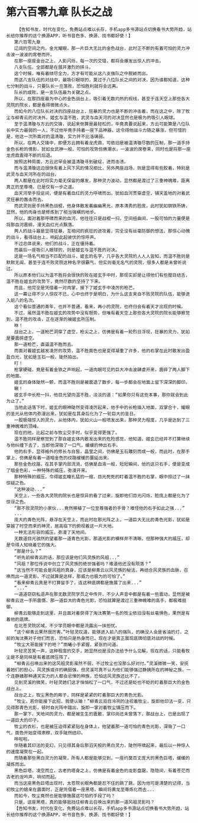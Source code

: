 # 第六百零九章 队长之战
        【告知书友，时代在变化，免费站点难以长存，手机app多书源站点切换看书大势所趋，站长给你推荐的这个换源APP，听书音色多、换源、找书都好使！】
       第六百零九章
       辽阔的空间之内，金光耀眼，那一片巨大无比的金色战台，此时正不断的有着可怕的灵力冲击波一波波的席卷而开。
       在那一座座金台之上，人影闪烁，每一次的交错，都将会爆发出惊人的冲击。
       八支队伍，全部都是在展开激烈的拼斗。
       这个时候，唯有着倾尽全力，方才有可能从这八支强队之中脱颖而出。
       而这八支队伍的对战中，最吸引眼球的，莫过于八位队长之间的对决，因为谁都知道，这种七分制的战斗，只要队长一旦落败，恐怕胜利就将会远离。
       队长的成败，是一支队伍最为关键之点。
       所以，在那四座最为中心的金色战台上，吸引着无数灼热的视线，甚至于连天空上那些各大灵院的院长，都是看得微微点头。
       而如今的八位队长对决的四座战台上，狂暴的灵力也是不断的冲击着，而在这之中，除了牧尘与柳青云的对决外，姬玄与温不胜，武灵与血天河的对决显然也是极为的吸引人眼球。
       至于温清璇与方云的交锋，说起来倒算是最轻松的，毕竟真要说起来，方云可能算是八位队长中实力最弱的一人，不过他毕竟手持着一座下品神器，这令得他战斗力随之暴涨，但可惜的是，他这一次所面对的温清璇，实力并不比洛璃弱。
       所以，在两人交锋中，即便方云拥有着龙虎鼎，可依旧是被温清璇尽数的压制，那一道手持金色长枪的倩影，犹如女武神一般，可怕的攻势仿佛潮水，一波波的席卷来，同时也是将那一座龙虎鼎震得不断的后退。
       按照这种局面，方云迟早会被温清璇寻到破绽，进而击溃。
       而与温清璇这边很快有着上风下风的情况相比，另外两座战场，则是显得有些胶着，特别是武灵与血天河所在的战台。
       两人都是在此时将实力毫无保留的爆发，那种灵力波动，显然都是渡过了三重神魄难，距离真正的至尊境，已是仅有一步之遥。
       血天河举手投足间，便是有着血红的灵力呼啸而出，犹如血河贯穿虚空，铺天盖地的对着武灵狂暴的轰击而去。
       而武灵则是手持黑色战棍，他身体散发着幽幽黑光，原本清秀的脸庞，此时犹如钢铁所铸，显然，他的肉身也是修炼到了相当强横的地步。
       所以，面对着那呼啸而来的血河，他往往只是战棍一扫，空间扭曲间，一股可怕的力量便是将那血河震碎，漫天血红光点飘落。
       两人的战斗最是显得狂暴，互相间的疯狂的进攻着，完全没有丝毫防御的想法，那惊心动魄的战斗，看得战台上，响起此起彼伏的惊呼声。
       不过总体说来，他们的战斗，正在僵持着。
       而最后一座吸引人眼球的，则是姬玄与温不胜的对决。
       这是一场名气相当不匹配的战斗，姬玄的名字，几乎各大灵院的人人人皆知，而温不胜则是默默无闻，甚至于连不败灵院这种名字很霸气，但实则毫无名气的灵院，很多人都是未曾听说过。
       所以原本他们以为温不胜将会很快的败在姬玄手中时，那现实却是让得他们有些膛目结舌，温不胜在姬玄的攻势下，竟然尽数的坚持了下来。
       而且，他完全是凭借着一对肉掌，接下了姬玄手中凌厉的枪芒。
       这一幕让得不少人惊叹不已，心中也终于是明白，为什么这支来自不败灵院的队伍，能够进入前八的名次。
       这个看似普通的青年，也并不普通，看来，再小的灵院，也终归会有着天才出现的时候。
       不过，虽然温不胜在姬玄的攻势中没有颓势，但唯有着天空上那些各大灵院的院长能够察觉到，温不胜的攻击，正在逐渐的被姬玄所压制。
       咻！
       战台之上，一道枪芒洞穿了虚空，枪尖之上，仿佛是有着一轮烈日浮现，狂暴的灵力，犹如是要震碎虚空。
       那一道枪芒，直逼温不胜而去。
       而面对着姬玄越发凌厉的攻势，温不胜面色也是变得凝重了许多，他的右掌在此时散发出盈盈白光，犹如是玉石一般，陡然拍出。
       叮！
       枪掌硬碰，竟是有着金铁之声响起，一道肉眼可见的巨大冲击波肆虐开来，震碎了两人脚下的地面。
       姬玄的身体陡然一颤，而温不胜则是被震退了数步，每一步都会在地面上留下深深的脚印。
       唰！
       姬玄手中长枪一抖，他目光望向温不胜，淡淡的道：“如果你只有这些本事，那你就会到此为止了。”
       当他此话落下时，姬玄的眼神陡然变得凌厉起来，他手中的长枪插入地面，双掌合十，耀眼的圣光从他体内弥漫出来，犹如是在其身后化为了一轮巨大的圣日。
       一股极端惊人的灵力，从他体内，犹如火山一般喷发出来，那种灵力程度，几乎是达到了三重神魄难的顶峰。
       现在的他，比起之前与牧尘交手时，似乎变得更强了。
       温不胜同样是察觉到了那自姬玄体内散发出来的危险感觉，他知道，姬玄已经并不打算继续与他纠缠下去了，当即他深吸了一口气，缓缓的伸出右手。
       他的右手，显得格外的修长与白皙，晶莹之间，仿佛是玉石雕刻而成一般，而此时，在那手掌上，仿佛是有着一道暗金色的纹路缓缓的蔓延出来。
       那些金色纹路，在其手掌内部流淌，仿佛是血液一般，短短瞬间，他的这只右手，便是变成了暗金色彩，一种特殊的威压，弥漫开来。
       那种特殊的威压，令得姬玄瞳孔猛的一缩，目光死死的盯着温不胜的右掌，眼中掠过了一抹惊疑之色。
       “这种波动...”
       天空上，一些各大灵院的院长也是惊异的看了过来，旋即他们目光闪烁，脸庞上都是化为了惊讶之色。
       “那不败灵院的小家伙...竟然移植了一位至尊强者的手骨？难怪他的右手如此之强...”
       ...
       庞大的青色光阵，悬浮在天空上，而此时在那光阵之上，一道巨大无比的青色光影，犹如是穿越了时空而来的神灵，居高临下的俯视着这一片大地。
       一种无法形容的威压，弥漫了天地间。
       无数道目光骇然的望着那一道青色光影，那道光影的模样并不清晰，但那种强大的威压，却是令得人知晓着它的强大。
       “那是什么？”
       “听先前柳青云的话，那应该是他们风灵族的风祖...”
       “风祖？那位传说中创立了风灵族的绝世强者吗？难道他还没有陨落？”
       “这当然不可能会是风祖的真身，应该是柳青云以风灵族的秘法，再结合风灵族的血脉，召唤而出一道灵影，不过就算是这样，那威力也极为的可怕了。”
       “看来柳青云真是不打算留手了，连这种底牌都是施展了出来...”
       “...”
       一道道窃窃私语声在那无数灵院学员之中传开，不少人声音中都是有着一些震动，显然是被柳青云这一手所震慑，那一道巨大的青色光影，恐怕就算是渡过三重神魄难的高手，都极难抵御。
       柳青云能够走到这里，并且面对着获得了淘汰赛第一名的牧尘依旧没有丝毫惧色，果然是有着他的底牌。
       在北苍灵院区域，不少学员眼中都是流露出一抹担忧。
       “这个柳青云果然很厉害。”叶轻灵叹道，能够进入前八的强队，的确没人会是省油的灯，之前的淘汰赛对于他们而言，恐怕只是热身而已，现在才是真正展现底牌彻底对战的时候。
       “牧尘大哥能接下的吧？”雨曦小手紧握，紧张的问道。
       叶轻灵苦笑一声，这种程度的交手，她显然也是没办法给予什么见解，现在的话，只能看牧尘是不是同样是有着底牌压阵了。
       “柳青云召唤出来的这风祖灵影虽然不弱，不过牧尘也没那么好对付。”灵溪微微一笑，安抚着她们的担心，风灵族或许的确挺强，但灵溪可真不认为他们能够强过静姨所在的神秘之族，一个连静姨那种通天实力的人都会忌惮的种族，恐怕这风灵族还比不了。
       见到灵溪的微笑，叶轻灵她们这才悄悄松了一口气，不过还是眨也不眨的盯着那巨大的金色战台上。
       战台之上，牧尘黑色的眸子，同样是紧紧的盯着那巨大的青色光影。
       “牧尘，若你能接下此招，我便认输！”柳青云双目冷冽的注视着牧尘，旋即他印法一变，只见得那青色光影，顿时自光阵中踏出，旋即一掌对着牧尘镇压而下。
       那一掌下，天地间的灵力，都是被生生的震散，掌印尚还未曾落下，那战台上，已是出现了一道巨大的印子。
       牧尘的衣衫，也是被压迫得紧紧贴在身体上，他望着那一道可怕的青色光影，深吸了一口气，面色开始变得肃穆，双手陡然结印。
       哗啦啦。
       伴随着其印法的变幻，只见得其身后那滔天般的黑白灵力，陡然呼啸起来，最后以一种惊人的速度凝聚在一起。
       而随着那些黑白灵力的凝聚，所有人都是能够见到，一座约莫百丈庞大的黑色巨塔，缓缓的凝炼而出。
       黑色巨塔，凌空而立，古老的塔身之上，仿佛是有着金色的龙影盘踞，隐隐间，有着苍茫而古老的龙吟声，响彻而起。
       而当这座黑色巨塔出现时，太苍院长眼角都是忍不住的跳了跳，因为他可是清楚的记得，当初牧尘的娘亲在露面时，正是凭借着一座黑塔，瞬间将黄龙至尊炼化而去...
       而如今，牧尘竟然也是能够施展这可怕的手段了吗？
       只是，这座黑塔，真的能够抵挡住柳青云召唤出来的那一道风祖灵影吗？
       【告知书友，时代在变化，免费站点难以长存，手机app多书源站点切换看书大势所趋，站长给你推荐的这个换源APP，听书音色多、换源、找书都好使！】